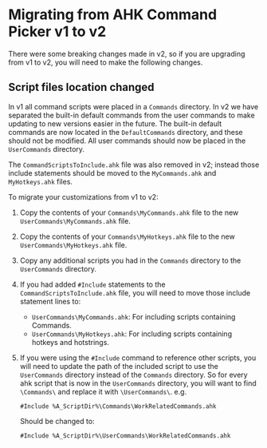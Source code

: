# Migrating from AHK Command Picker v1 to v2

There were some breaking changes made in v2, so if you are upgrading from v1 to v2, you will need to make the following changes.

## Script files location changed

In v1 all command scripts were placed in a `Commands` directory.
In v2 we have separated the built-in default commands from the user commands to make updating to new versions easier in the future.
The built-in default commands are now located in the `DefaultCommands` directory, and these should not be modified.
All user commands should now be placed in the `UserCommands` directory.

The `CommandScriptsToInclude.ahk` file was also removed in v2; instead those include statements should be moved to the `MyCommands.ahk` and `MyHotkeys.ahk` files.

To migrate your customizations from v1 to v2:

1. Copy the contents of your `Commands\MyCommands.ahk` file to the new `UserCommands\MyCommands.ahk` file.
1. Copy the contents of your `Commands\MyHotkeys.ahk` file to the new `UserCommands\MyHotkeys.ahk` file.
1. Copy any additional scripts you had in the `Commands` directory to the `UserCommands` directory.
1. If you had added `#Include` statements to the `CommandScriptsToInclude.ahk` file, you will need to move those include statement lines to:
    - `UserCommands\MyCommands.ahk`: For including scripts containing Commands.
    - `UserCommands\MyHotkeys.ahk`: For including scripts containing hotkeys and hotstrings.
1. If you were using the `#Include` command to reference other scripts, you will need to update the path of the included script to use the `UserCommands` directory instead of the `Commands` directory.
   So for every ahk script that is now in the `UserCommands` directory, you will want to find `\Commands\` and replace it with `\UserCommands\`.
   e.g.

   ```AutoHotkey
   #Include %A_ScriptDir%\Commands\WorkRelatedCommands.ahk
   ```

   Should be changed to:

   ```AutoHotkey
   #Include %A_ScriptDir%\UserCommands\WorkRelatedCommands.ahk
   ```

